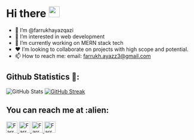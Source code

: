 # Hi there <img src="https://github.com/TheDudeThatCode/TheDudeThatCode/blob/master/Assets/Hi.gif" width="29px">

- 👋 I’m @farrukhayazqazi
- 👀 I’m interested in web development
- 🌱 I’m currently working on MERN stack tech
- ♥️ I’m looking to collaborate on projects with high scope and potential.
- 📫 How to reach me: email: farrukh.ayazz3@gmail.com

<!---
farrukhayazqazi/farrukhayazqazi is a ✨ special ✨ repository because its `README.md` (this file) appears on your GitHub profile.
You can click the Preview link to take a look at your changes.
--->
<h2>Github Statistics 🚀:</h2>

![GitHub Stats](https://github-readme-stats.vercel.app/api?username=farrukhayazqazi&theme=github_dark)
[![GitHub Streak](https://github-readme-streak-stats.herokuapp.com/?user=farrukhayazqazi&theme=github_dark)](https://git.io/streak-stats) 

<h2>You can reach me at :alien:</h2>

<p>
  <a href="https://dev.to/farrukhayazqazi">
    <img src="https://d2fltix0v2e0sb.cloudfront.net/dev-badge.svg" alt="Farrukh Ayaz Qazi's DEV Profile" height="30" width="30">
  </a>

  <a href="https://www.linkedin.com/in/farrukhayaz/">
    <img src="https://www.vectorlogo.zone/logos/linkedin/linkedin-icon.svg" alt="Farrukh Ayaz Qazi's LinkedIn Profile" height="30" width="30">
  </a>

  <a href="https://stackoverflow.com/users/13912567/farrukh-ayaz">
    <img src="https://www.vectorlogo.zone/logos/stackoverflow/stackoverflow-icon.svg" alt="Farrukh Ayaz Qazi's Stack Overflow Profile" height="30" width="30">
  </a>
  
  <a href="https://medium.com/@farrukhayazqazi">
    <img src="https://www.vectorlogo.zone/logos/medium/medium-tile.svg" alt="Farrukh Ayaz Qazi's Medium Profile" height="30" width="30">
  </a>
</p>
